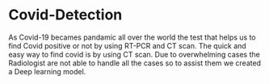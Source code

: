 # Covid-Detection

As Covid-19 becames pandamic all over the world the test that helps us to find Covid positive or not by using RT-PCR and CT scan. The quick and easy way to find covid is by using CT scan.
Due to overwhelming cases the Radiologist are not able to handle all the cases so to assist them we created a Deep learning model.

